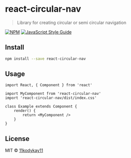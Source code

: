 # react-circular-nav

> Library for creating circular or semi circular navigation

[![NPM](https://img.shields.io/npm/v/react-circular-nav.svg)](https://www.npmjs.com/package/react-circular-nav) [![JavaScript Style Guide](https://img.shields.io/badge/code_style-standard-brightgreen.svg)](https://standardjs.com)

## Install

```bash
npm install --save react-circular-nav
```

## Usage

```tsx
import React, { Component } from 'react'

import MyComponent from 'react-circular-nav'
import 'react-circular-nav/dist/index.css'

class Example extends Component {
	render() {
		return <MyComponent />
	}
}
```

## License

MIT © [11kodykay11](https://github.com/11kodykay11)
